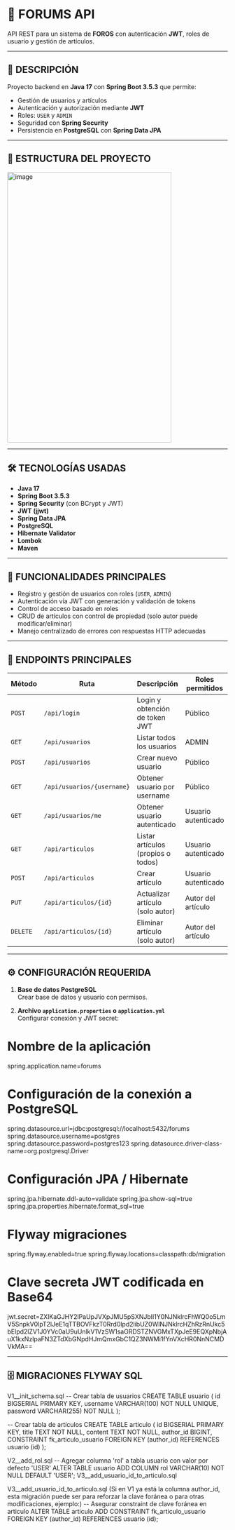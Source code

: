 # 🚀 FORUMS API

API REST para un sistema de **FOROS** con autenticación **JWT**, roles de usuario y gestión de artículos.

---

## 📝 DESCRIPCIÓN

Proyecto backend en **Java 17** con **Spring Boot 3.5.3** que permite:

- Gestión de usuarios y artículos
- Autenticación y autorización mediante **JWT**
- Roles: `USER` y `ADMIN`
- Seguridad con **Spring Security**
- Persistencia en **PostgreSQL** con **Spring Data JPA**

---

## 📂 ESTRUCTURA DEL PROYECTO
<img width="375" height="617" alt="image" src="https://github.com/user-attachments/assets/7833a316-e46b-43c3-a17b-79076e9140f2" />

---

## 🛠 TECNOLOGÍAS USADAS

- **Java 17**
- **Spring Boot 3.5.3**
- **Spring Security** (con BCrypt y JWT)
- **JWT (jjwt)**
- **Spring Data JPA**
- **PostgreSQL**
- **Hibernate Validator**
- **Lombok**
- **Maven**

---

## 🔑 FUNCIONALIDADES PRINCIPALES

- Registro y gestión de usuarios con roles (`USER`, `ADMIN`)
- Autenticación vía JWT con generación y validación de tokens
- Control de acceso basado en roles
- CRUD de artículos con control de propiedad (solo autor puede modificar/eliminar)
- Manejo centralizado de errores con respuestas HTTP adecuadas

---

## 🚦 ENDPOINTS PRINCIPALES

| Método | Ruta                      | Descripción                          | Roles permitidos        |
|--------|---------------------------|--------------------------------------|-------------------------|
| `POST` | `/api/login`              | Login y obtención de token JWT       | Público                 |
| `GET`  | `/api/usuarios`           | Listar todos los usuarios            | ADMIN                   |
| `POST` | `/api/usuarios`           | Crear nuevo usuario                  | Público                 |
| `GET`  | `/api/usuarios/{username}`| Obtener usuario por username         | Público                 |
| `GET`  | `/api/usuarios/me`        | Obtener usuario autenticado          | Usuario autenticado     |
| `GET`  | `/api/articulos`          | Listar artículos (propios o todos)   | Usuario autenticado     |
| `POST` | `/api/articulos`          | Crear artículo                       | Usuario autenticado     |
| `PUT`  | `/api/articulos/{id}`     | Actualizar artículo (solo autor)     | Autor del artículo      |
| `DELETE`| `/api/articulos/{id}`    | Eliminar artículo (solo autor)       | Autor del artículo      |

---

## ⚙️ CONFIGURACIÓN REQUERIDA

1. **Base de datos PostgreSQL**  
   Crear base de datos y usuario con permisos.

2. **Archivo `application.properties` o `application.yml`**  
   Configurar conexión y JWT secret:

# Nombre de la aplicación
spring.application.name=forums

# Configuración de la conexión a PostgreSQL
spring.datasource.url=jdbc:postgresql://localhost:5432/forums
spring.datasource.username=postgres
spring.datasource.password=postgres123
spring.datasource.driver-class-name=org.postgresql.Driver

# Configuración JPA / Hibernate
spring.jpa.hibernate.ddl-auto=validate
spring.jpa.show-sql=true
spring.jpa.properties.hibernate.format_sql=true

# Flyway migraciones
spring.flyway.enabled=true
spring.flyway.locations=classpath:db/migration

# Clave secreta JWT codificada en Base64
jwt.secret=ZXlKaGJHY2lPaUpJVXpJMU5pSXNJblI1Y0NJNklrcFhWQ0o5LmV5SnpkV0lpT2lJeE1qTTBOVFkzT0Rrd0lpd2libUZ0WlNJNklrcHZhRzRnUkc5bElpd2lZV1J0YVc0aU9uUnlkV1VzSW1saGRDSTZNVGMxTXpJeE9EQXpNbjAuX1kxNzlpaFN3ZTdXbGNpdHJmQmxGbC1QZ3NWMi1fYnVXcHR0NnNCMDVkMA==

---


## 🗄️ MIGRACIONES FLYWAY SQL
V1__init_schema.sql
-- Crear tabla de usuarios
CREATE TABLE usuario (
    id BIGSERIAL PRIMARY KEY,
    username VARCHAR(100) NOT NULL UNIQUE,
    password VARCHAR(255) NOT NULL
);

-- Crear tabla de artículos
CREATE TABLE articulo (
    id BIGSERIAL PRIMARY KEY,
    title TEXT NOT NULL,
    content TEXT NOT NULL,
    author_id BIGINT,
    CONSTRAINT fk_articulo_usuario FOREIGN KEY (author_id) REFERENCES usuario (id)
);

V2__add_rol.sql
-- Agregar columna 'rol' a tabla usuario con valor por defecto 'USER'
ALTER TABLE usuario
ADD COLUMN rol VARCHAR(10) NOT NULL DEFAULT 'USER';
V3__add_usuario_id_to_articulo.sql

V3__add_usuario_id_to_articulo.sql
(Si en V1 ya está la columna author_id, esta migración puede ser para reforzar la clave foránea o para otras modificaciones, ejemplo:)
-- Asegurar constraint de clave foránea en articulo
ALTER TABLE articulo
ADD CONSTRAINT fk_articulo_usuario FOREIGN KEY (author_id) REFERENCES usuario (id);

